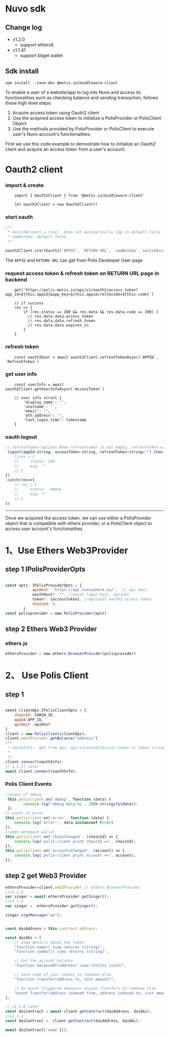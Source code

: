 
# Nuvo  sdk

## Change log
- v1.2.0
  - support ethers6
- v1.1.41 
  - support bitget wallet

## Sdk install
```
npm install --save-dev @metis.io/middleware-client
```

To enable a user of a website/app to log into Nuvo and access its functionalities such as checking balance and sending transaction, follows these high level steps:

1. Acquire access token using Oauth2 client
2. Use the acquired access token to initialize a PolisProvider or PolisClient Object
3. Use the methods provided by PolisProvider or PolisClient to execute user's Nuvo account's functionalities.

First we use this code example to demostrate how to initialize an Oauth2 client and acquire an access token from a user's account:

# Oauth2 client

### import & create
```
    import { Oauth2Client } from '@metis.io/middleware-client'

    let oauth2Client = new Oauth2Client()
```

### start oauth
```javascript
/**
 * switchAccount = true:  Does not automatically log in,default:false
 * newWindow: default false
 */

oauth2Client.startOauth2(`APPID`, `RETURN URL`, `newWindow`,`switchAccount`); 
```
The `APPID` and `RETURN URL` can get from Polis Developer User page

### request access token & refresh token on RETURN URL page in backend
```
    get(`https://polis.metis.io/api/v1/oauth2/access_token?app_id=${this.appid}&app_key=${this.appsecret}&code=${this.code}`)

    // if success
    res => {
        if (res.status == 200 && res.data && res.data.code == 200) {
          // res.data.data.access_token
          // res.data.data.refresh_token
          // res.data.data.expires_in
        }
    }      
```

### refresh token
```
    const oauth2User = await oauth2Client.refreshTokenAsync(`APPID`, `RefreshToken`)
```

### get user info
```
    const userInfo = await oauth2Client.getUserInfoAsync(`AccessToken`)

    // user info struct {
        'display_name': '',
        'username': '',
        'email': '',
        'eth_address': '',
        'last_login_time': timestamp
    }
```

### oauth logout
```javascript
// refreshToken:options When refreshtoken is not empty, refreshtoken will also be deleted and cannot be used.
 logout(appId:string, accessToken:string, refreshToken:string="").then(res=>{
    //res = {
    //     status: 200 
    //     msg: ""
    // }
})
.catch(res=>{
    // res = {
    //     status: -90016
    //     msg: ""
    // }
})
```


-----

Once we acquired the access token, we can use either a PolisProvider object that is compatible with ethers provider, or a PolisClient object to access user account's functionalities. 


# 1、Use Ethers Web3Provider

## step 1  IPolisProviderOpts
```javascript

const opts: IPolisProviderOpts = {
            apiHost: 'https://api.nuvosphere.io/',  // api host
            oauthHost?: "", //oauth login host, options
            token?: {accessToken}, //optional oauth2 access token 
            chainId: 4,
        }
const polisprovider = new PolisProvider(opts)
```
## step 2 Ethers Web3 Provider
### ethers.js

```javascript
ethersProvider = new ethers.BrowserProvider(polisprovider)
```



# 2、 Use Polis Client

## step 1 
```javascript

const clientOps:IPolisClientOpts = {
    chainId: CHAIN_ID,
    appId:APP_ID,
    apiHost :apiHost
}
client = new PolisClient(clientOps);
client.web3Provider.getBalance("address")
/**
 * oauthInfo:  get from api: api/v1/oauth2/access_token or token string
 * 
 */
client.connect(oauthInfo);
// 1.1.17 later
await client.connect(oauthInfo);
```
### Polis Client Events
```javascript
//event of debug
 this.polisclient.on('debug', function (data) {
        console.log('debug data:%s', JSON.stringify(data));
 })
// event of error
this.polisclient.on('error', function (data) {
    console.log('error:', data instanceof Error)
});
//when metamask wallet
this.polisclient.on('chainChanged', (chainId) => {
    console.log('polis-client print chainId =>', chainId);
});
this.polisclient.on('accountsChanged', (account) => {
    console.log('polis-client print account =>', account);
});
```

## step 2  get Web3 Provider
```javascript
ethersProvider=client.web3Provider // ethers.BrowserProvider
//v1.2.0
var singer = await ethersProvider.getSinger();
//v1.1.x
var singer =  ethersProvider.getSinger();

singer.signMessage("aa");


const daiAddress = this.contract.address;

const daiAbi = [
    // Some details about the token
    "function name() view returns (string)",
    "function symbol() view returns (string)",

    // Get the account balance
    "function balanceOf(address) view returns (uint)",

    // Send some of your tokens to someone else
    "function transfer(address to, uint amount)",

    // An event triggered whenever anyone transfers to someone else
    "event Transfer(address indexed from, address indexed to, uint amount)"
];

// v1.2.0 later
const daiContract = await client.getContract(daiAddress, daiAbi);
//v1.1.x
const daiContract =  client.getContract(daiAddress, daiAbi);

await daiContract['name']();

```




